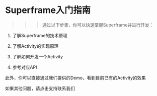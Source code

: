 # Superframe入门指南

>>>通过以下步骤，你可以快速掌握Superframe并进行开发：

1. 了解Superframe的技术原理

2. 了解Activity的实现原理

3. 了解如何开发一个Activity

4. 参考对应API

此外，你可以直接通过我们提供的Demo，看到目前已有的Activity的效果

如果其他问题，请点击支持联系我们
